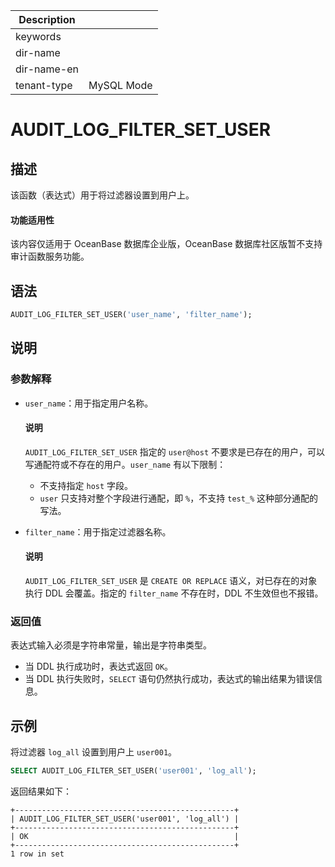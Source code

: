 | Description   |                 |
|---------------|-----------------|
| keywords      |                 |
| dir-name      |                 |
| dir-name-en   |                 |
| tenant-type   | MySQL Mode      |

# AUDIT_LOG_FILTER_SET_USER

## 描述

该函数（表达式）用于将过滤器设置到用户上。

<main id="notice" >
  <h4>功能适用性</h4>
  <p>该内容仅适用于 OceanBase 数据库企业版，OceanBase 数据库社区版暂不支持审计函数服务功能。</p>
</main>

## 语法

```sql
AUDIT_LOG_FILTER_SET_USER('user_name', 'filter_name');
```

## 说明

### 参数解释

* `user_name`：用于指定用户名称。

    <main id="notice" type='explain'>
      <h4>说明</h4>
      <p><code>AUDIT_LOG_FILTER_SET_USER</code> 指定的 <code>user@host</code> 不要求是已存在的用户，可以写通配符或不存在的用户。<code>user_name</code> 有以下限制：<ul><li>不支持指定 <code>host</code> 字段。</li><li><code>user</code> 只支持对整个字段进行通配，即 <code>%</code>，不支持 <code>test_%</code> 这种部分通配的写法。</li></ul></p>
    </main>

* `filter_name`：用于指定过滤器名称。

    <main id="notice" type='explain'>
      <h4>说明</h4>
      <p><code>AUDIT_LOG_FILTER_SET_USER</code> 是 <code>CREATE OR REPLACE</code> 语义，对已存在的对象执行 DDL 会覆盖。指定的 <code>filter_name</code> 不存在时，DDL 不生效但也不报错。</p>
    </main>

### 返回值

表达式输入必须是字符串常量，输出是字符串类型。

* 当 DDL 执行成功时，表达式返回 `OK`。
* 当 DDL 执行失败时，`SELECT` 语句仍然执行成功，表达式的输出结果为错误信息。

## 示例

将过滤器 `log_all` 设置到用户上 `user001`。

```sql
SELECT AUDIT_LOG_FILTER_SET_USER('user001', 'log_all');
```

返回结果如下：

```shell
+-------------------------------------------------+
| AUDIT_LOG_FILTER_SET_USER('user001', 'log_all') |
+-------------------------------------------------+
| OK                                              |
+-------------------------------------------------+
1 row in set
```
